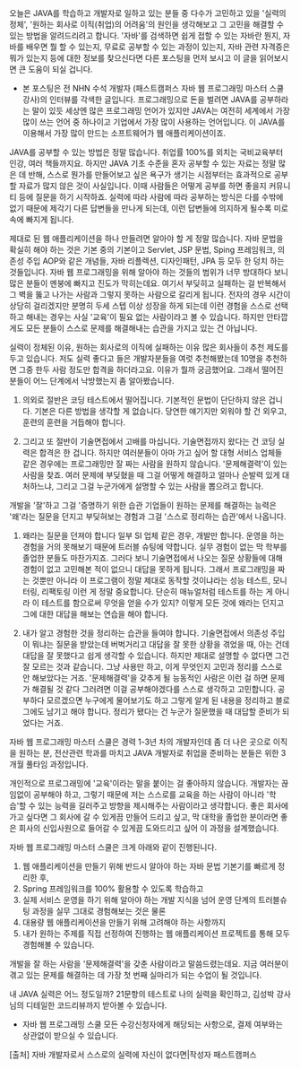 오늘은 JAVA를 학습하고 개발자로 일하고 있는 분들 중 다수가 고민하고 있을 '실력의 정체', '원하는 회사로 이직(취업)의 어려움'의 원인을 생각해보고 그 고민을 해결할 수 있는 방법을 알려드리려고 합니다. '자바'를 검색하면 쉽게 접할 수 있는 자바란 뭔지, 자바를 배우면 뭘 할 수 있는지, 무료로 공부할 수 있는 과정이 있는지, 자바 관련 자격증은 뭐가 있는지 등에 대한 정보를 찾으신다면 다른 포스팅을 먼저 보시고 이 글을 읽어보시면 큰 도움이 되실 겁니다.
* 본 포스팅은 전 NHN 수석 개발자 (패스트캠퍼스 자바 웹 프로그래밍 마스터 스쿨 강사)의 인터뷰를 각색한 글입니다.
프로그래밍으로 돈을 벌려면 JAVA를 공부하라는 말이 있듯
세상엔 많은 프로그래밍 언어가 있지만 JAVA는 여전히 세계에서 가장 많이 쓰는 언어 중 하나이고 기업에서 가장 많이 사용하는 언어입니다. 이 JAVA를 이용해서 가장 많이 만드는 소프트웨어가 웹 애플리케이션이죠.

JAVA를 공부할 수 있는 방법은 정말 많습니다. 취업률 100%를 외치는 국비교육부터 인강, 여러 책들까지요. 하지만 JAVA 기초 수준을 혼자 공부할 수 있는 자료는 정말 많은 데 반해, 스스로 뭔가를 만들어보고 싶은 욕구가 생기는 시점부터는 효과적으로 공부할 자료가 많지 않은 것이 사실입니다. 이때 사람들은 어떻게 공부를 하면 좋을지 커뮤니티 등에 질문을 하기 시작하죠. 실력에 따라 사람에 따라 공부하는 방식은 다를 수밖에 없기 때문에 제각기 다른 답변들을 만나게 되는데, 이런 답변들에 의지하게 될수록 미로 속에 빠지게 됩니다.

제대로 된 웹 애플리케이션을 하나 만들려면 알아야 할 게 정말 많습니다. 자바 문법을 확실히 해야 하는 것은 기본 중의 기본이고 Servlet, JSP 문법, Sping 프레임워크, 의존성 주입 AOP와 같은 개념들, 자바 리플렉션, 디자인패턴, JPA 등 모두 한 덩치 하는 것들입니다.
자바 웹 프로그래밍을 위해 알아야 하는 것들의 범위가 너무 방대하다 보니 많은 분들이 멘붕에 빠지고 진도가 막히는데요. 여기서 부딪히고 실패하는 걸 반복해서 그 벽을 뚫고 나가는 사람과 그렇지 못하는 사람으로 갈리게 됩니다. 전자의 경우 시간이 상당히 걸리겠지만 분명히 두세 스텝 이상 성장을 하게 되는데 이런 경험을 스스로 선택하고 해내는 경우는 사실 '교육'이 필요 없는 사람이라고 볼 수 있습니다. 하지만 안타깝게도 모든 분들이 스스로 문제를 해결해내는 습관을 가지고 있는 건 아닙니다.

실력이 정체된 이유, 원하는 회사로의 이직에 실패하는 이유
많은 회사들이 추천 제도를 두고 있습니다. 저도 실력 좋다고 들은 개발자분들을 여럿 추천해봤는데 10명을 추천하면 그중 한두 사람 정도만 합격을 하더라고요. 이유가 뭘까 궁금했어요. 그래서 떨어진 분들이 어느 단계에서 낙방했는지 좀 알아봤습니다.

1. 의외로 절반은 코딩 테스트에서 떨어집니다.
기본적인 문법이 단단하지 않은 겁니다. 기본은 다른 방법을 생각할 게 없습니다. 당연한 얘기지만 외워야 할 건 외우고, 훈련의 훈련을 거듭해야 합니다.

2. 그리고 또 절반이 기술면접에서 고배를 마십니다.
기술면접까지 왔다는 건 코딩 실력은 합격은 한 겁니다. 하지만 여러분들이 아마 가고 싶어 할 대형 서비스 업체들 같은 경우에는 프로그래밍만 잘 짜는 사람을 원하지 않습니다. '문제해결력'이 있는 사람을 찾죠. 여러 문제에 부딪혔을 때 그걸 어떻게 해결하고 얼마나 순발력 있게 대처하느냐, 그리고 그걸 누군가에게 설명할 수 있는 사람을 뽑으려고 합니다.

개발을 '잘'하고 그걸 '증명하기 위한 습관
기업들이 원하는 문제를 해결하는 능력은 '왜'라는 질문을 던지고 부딪혀보는 경험과 그걸 '스스로 정리하는 습관'에서 나옵니다.

1. 왜라는 질문을 던져야 합니다
일부 SI 업체 같은 경우, 개발만 합니다. 운영을 하는 경험을 거의 못해보기 때문에 트러블 슈팅에 약합니다. 실무 경험이 없는 막 학부를 졸업한 분들도 마찬가지죠. 그러다 보니 기술면접에서 나오는 질문 상황들에 대해 경험이 없고 고민해본 적이 없으니 대답을 못하게 됩니다. 그래서 프로그래밍을 짜는 것뿐만 아니라 이 프로그램이 정말 제대로 동작할 것이냐라는 성능 테스트, 모니터링, 리팩토링 이런 게 정말 중요합니다. 단순히 매뉴얼처럼 테스트를 하는 게 아니라 이 테스트를 함으로써 무엇을 얻을 수가 있지? 이렇게 모든 것에 왜라는 던지고 그에 대한 대답을 해보는 연습을 해야 합니다.

2. 내가 알고 경험한 것을 정리하는 습관을 들여야 합니다.
기술면접에서 의존성 주입이 뭐냐는 질문을 받았는데 버벅거리고 대답을 잘 못한 상황을 겪었을 때, 아는 건데 대답을 잘 못했다고 쉽게 생각할 수 있습니다. 하지만 제대로 설명할 수 없다면 그건 잘 모르는 것과 같습니다. 그냥 사용만 하고, 이게 무엇인지 고민과 정리를 스스로 안 해보았다는 거죠. '문제해결력'을 갖추게 될 능동적인 사람은 이런 걸 하면 문제가 해결될 것 같다 그러려면 이걸 공부해야겠다를 스스로 생각하고 고민합니다. 공부하다 모르겠으면 누구에게 물어보기도 하고 그렇게 알게 된 내용을 정리하고 블로그에도 남기고 해야 합니다. 정리가 됐다는 건 누군가 질문했을 때 대답할 준비가 되었다는 거죠.

자바 웹 프로그래밍 마스터 스쿨은
경력 1-3년 차의 개발자인데 좀 더 나은 곳으로 이직을 원하는 분, 전산관련 학과를 마치고 JAVA 개발자로 취업을 준비하는 분들은 위한 3개월 풀타임 과정입니다.

개인적으로 프로그래밍에 '교육'이라는 말을 붙이는 걸 좋아하지 않습니다. 개발자는 끊임없이 공부해야 하고, 그렇기 때문에 저는 스스로를 교육을 하는 사람이 아니라 '학습'할 수 있는 능력을 길러주고 방향을 제시해주는 사람이라고 생각합니다. 좋은 회사에 가고 싶다면 그 회사에 갈 수 있게끔 만들어 드리고 싶고, 막 대학을 졸업한 분이라면 좋은 회사의 신입사원으로 들어갈 수 있게끔 도와드리고 싶어 이 과정을 설계했습니다.

자바 웹 프로그래밍 마스터 스쿨은 크게 아래와 같이 진행된니다.
1. 웹 애플리케이션을 만들기 위해 반드시 알아야 하는 자바 문법 기본기를 빠르게 정리한 후,
2. Spring 프레임워크를 100% 활용할 수 있도록 학습하고
3. 실제 서비스 운영을 하기 위해 알아야 하는 개발 지식을 넘어 운영 단계의 트러블슈팅 과정을 실무 그대로 경험해보는 것은 물론
4. 대용량 웹 애플리케이션을 만들기 위해 고려해야 하는 사항까지
5. 내가 원하는 주제를 직접 선정하여 진행하는 웹 애플리케이션 프로젝트를 통해 모두 경험해볼 수 있습니다.

개발을 잘 하는 사람을 '문제해결력'을 갖춘 사람이라고 말씀드렸는데요. 지금 여러분이 겪고 있는 문제를 해결하는 데 가장 첫 번째 실마리가 되는 수업이 될 것입니다. 

내 JAVA 실력은 어느 정도일까?
21문항의 테스트로 나의 실력을 확인하고, 김성박 강사님의 디테일한 코드리뷰까지 받아볼 수 있습니다.
* 자바 웹 프로그래밍 스쿨 모든 수강신청자에게 해당되는 사항으로, 결제 여부와는 상관없이 받으실 수 있습니다.

[출처] 자바 개발자로서 스스로의 실력에 자신이 없다면|작성자 패스트캠퍼스
